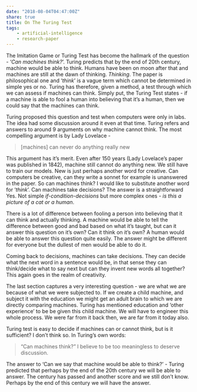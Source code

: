 ```yaml
---
date: "2018-08-04T04:47:00Z"
share: true
title: On The Turing Test
tags:
    - artificial-intelligence
    - research-paper
---
```


The Imitation Game or Turing Test has become the hallmark of the question - ‘*Can machines think?*’. Turing predicts that by the end of 20th century, machine would be able to think. Humans have been on moon after that and machines are still at the dawn of thinking. *Thinking*. The paper is philosophical one and ‘*think*’ is a vague term which cannot be determined in simple yes or no. Turing has therefore, given a method, a test through which we can assess if machines can think. Simply put, the Turing Test states - if a machine is able to fool a human into believing that it’s a human, then we could say that the machines can think.

Turing proposed this question and test when computers were only in labs. The idea had some discussion around it even at that time. Turing refers and answers to around 9 arguments on why machine cannot think. The most compelling argument is by Lady Lovelace -
> [machines] can never do anything really new

This argument has it’s merit. Even after 150 years (Lady Lovelace’s paper was published in 1842), machine still cannot do anything new. We still have to train our models. New is just perhaps another word for creative. Can computers be creative, can they write a sonnet for example is unanswered in the paper.
So can machines think? I would like to substitute another word for ‘*think*’. Can machines take decisions? The answer is a straightforward Yes. Not simple *if-condition-decisions* but more complex ones - *is this a picture of a cat or a human*.

There is a lot of difference between fooling a person into believing that it can think and actually thinking. A machine would be able to tell the difference between good and bad based on what it’s taught, but can it answer this question on it’s own? Can it think on it’s own? A human would be able to answer this question quite easily. The answer might be different for everyone but the dullest of men would be able to do it.

Coming back to decisions, machines can take decisions. They can decide what the next word in a sentence would be, in that sense they can think/decide what to say next but can they invent new words all together? This again goes in the realm of creativity.

The last section captures a very interesting question - we are what we are because of what we were subjected to. If we create a child machine, and subject it with the education we might get an adult brain to which we are directly comparing machines. Turing has mentioned education and ‘other experience’ to be be given this child machine. We will have to engineer this whole process. We were far from it back then, we are far from it today also.

Turing test is easy to decide if machines can or cannot think, but is it sufficient? I don’t think so. In Turing’s own words:
>“Can machines think?” I believe to be too meaningless to deserve discussion.

The answer to ‘Can we say that machine would be able to think?’ - Turing predicted that perhaps by the end of the 20th century we will be able to answer. The century has passed and another score and we still don’t know. Perhaps by the end of this century we will have the answer.

